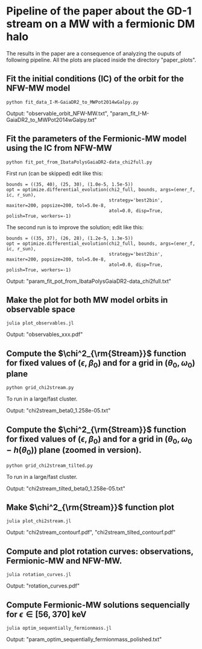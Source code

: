 # Pipeline of the paper about the GD-1 stream on a MW with a fermionic DM halo

The results in the paper are a consequence of analyzing the ouputs of following pipeline.
All the plots are placed inside the directory "paper_plots".

## Fit the initial conditions (IC) of the orbit for the NFW-MW model
```
python fit_data_I-M-GaiaDR2_to_MWPot2014wGalpy.py
```

Output: "observable_orbit_NFW-MW.txt", "param_fit_I-M-GaiaDR2_to_MWPot2014wGalpy.txt"

## Fit the parameters of the Fermionic-MW model using the IC from NFW-MW
```
python fit_pot_from_IbataPolysGaiaDR2-data_chi2full.py
```

First run (can be skipped) edit like this:
```
bounds = ((35, 40), (25, 30), (1.0e-5, 1.5e-5))
opt = optimize.differential_evolution(chi2_full, bounds, args=(ener_f, ic, r_sun),
                                      strategy='best2bin', maxiter=200, popsize=200, tol=5.0e-8,
                                      atol=0.0, disp=True, polish=True, workers=-1)
```
The second run is to improve the solution; edit like this:
```
bounds = ((35, 37), (26, 28), (1.2e-5, 1.3e-5))
opt = optimize.differential_evolution(chi2_full, bounds, args=(ener_f, ic, r_sun),
                                      strategy='best2bin', maxiter=200, popsize=200, tol=5.0e-8,
                                      atol=0.0, disp=True, polish=True, workers=-1)
```

Output: "param_fit_pot_from_IbataPolysGaiaDR2-data_chi2full.txt"

## Make the plot for both MW model orbits in observable space

```
julia plot_observables.jl
```
Output: "observables_xxx.pdf"

## Compute the $\chi^2_{\rm{Stream}}$ function for fixed values of $(\epsilon, \beta_0)$ and for a grid in $(\theta_0,\omega_0)$ plane
```
python grid_chi2stream.py
```

To run in a large/fast cluster.

Output: "chi2stream_beta0_1.258e-05.txt"

## Compute the $\chi^2_{\rm{Stream}}$ function for fixed values of $(\epsilon, \beta_0)$ and for a grid in $(\theta_0,\omega_0-h(\theta_0))$ plane (zoomed in version).
```
python grid_chi2stream_tilted.py
```

To run in a large/fast cluster.

Output: "chi2stream_tilted_beta0_1.258e-05.txt"

## Make $\chi^2_{\rm{Stream}}$ function plot

```
julia plot_chi2stream.jl
```

Output: "chi2stream_contourf.pdf", "chi2stream_tilted_contourf.pdf"

## Compute and plot rotation curves: observations, Fermionic-MW and NFW-MW.

```
julia rotation_curves.jl
```

Output: "rotation_curves.pdf"

## Compute Fermionic-MW solutions sequencially for $\epsilon\in [56,370]$ keV

```
julia optim_sequentially_fermionmass.jl
```

Output: "param_optim_sequentially_fermionmass_polished.txt"
